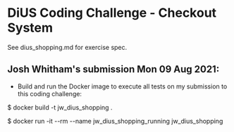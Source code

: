 # DiUS Coding Challenge - Checkout System
See dius_shopping.md for exercise spec.

## Josh Whitham's submission Mon 09 Aug	2021:
- Build and run the Docker image to execute all tests on my submission to this coding challenge:

$ docker build -t jw_dius_shopping .

$ docker run -it --rm --name jw_dius_shopping_running jw_dius_shopping